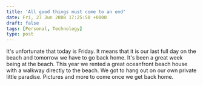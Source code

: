 ```yaml
---
title: 'All good things must come to an end'
date: Fri, 27 Jun 2008 17:25:50 +0000
draft: false
tags: [Personal, Technology]
type: post
---
```


It's unfortunate that today is Friday. It means that it is our last full day on the beach and tomorrow we have to go back home. It's been a great week being at the beach. This year we rented a great oceanfront beach house with a walkway directly to the beach. We got to hang out on our own private little paradise. Pictures and more to come once we get back home.